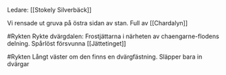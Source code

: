 Ledare: [[Stokely Silverbäck]]

Vi rensade ut gruva på östra sidan av stan. Full av [[Chardalyn]]


#Rykten 
Rykte dvärgdalen: Frostjättarna i närheten av chaengarne-flodens delning. Spårlöst försvunna [[Jättetinget]]

#Rykten 
Långt väster om den finns en dvärgfästning. Släpper bara in dvärgar